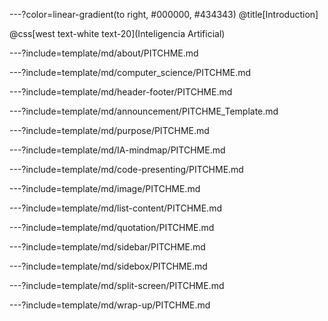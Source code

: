 ---?color=linear-gradient(to right, #000000, #434343)
@title[Introduction]

@css[west text-white text-20](Inteligencia Artificial)

---?include=template/md/about/PITCHME.md

---?include=template/md/computer_science/PITCHME.md

---?include=template/md/header-footer/PITCHME.md

---?include=template/md/announcement/PITCHME_Template.md

---?include=template/md/purpose/PITCHME.md

---?include=template/md/IA-mindmap/PITCHME.md

---?include=template/md/code-presenting/PITCHME.md

---?include=template/md/image/PITCHME.md

---?include=template/md/list-content/PITCHME.md

---?include=template/md/quotation/PITCHME.md

---?include=template/md/sidebar/PITCHME.md

---?include=template/md/sidebox/PITCHME.md

---?include=template/md/split-screen/PITCHME.md

---?include=template/md/wrap-up/PITCHME.md

